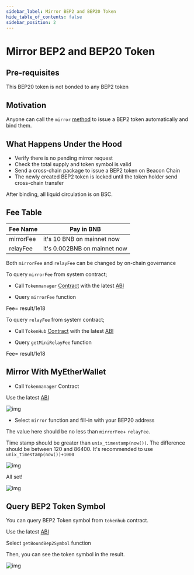```yaml
---
sidebar_label: Mirror BEP2 and BEP20 Token
hide_table_of_contents: false
sidebar_position: 2
---
```


# Mirror BEP2 and BEP20 Token

## Pre-requisites

This BEP20 token is not bonded to any BEP2 token

## Motivation

Anyone can call the `mirror` [method](https://github.com/bnb-chain/bsc-genesis-contract/blob/af4f3993303213052222f55c721e661862d19638/contracts/TokenManager.sol#L331) to issue a BEP2 token automatically and bind them.

## What Happens Under the Hood

- Verify there is no pending mirror request
- Check the total supply and token symbol is valid
- Send a cross-chain package to issue a BEP2 token on Beacon Chain
- The newly created BEP2 token is locked until the token holder send cross-chain transfer

After binding, all liquid circulation is on BSC.

## Fee Table

| Fee Name    | Pay in BNB |
| ----------- | ---------------------------- |
| mirrorFee   | it's 10 BNB on mainnet now   |
| relayFee    | it's 0.002BNB on mainnet now |

Both `mirrorFee` and `relayFee` can be changed by on-chain governance

To query `mirrorFee` from system contract;

- Call `Tokenmanager` [Contract](https://testnet.bscscan.com/address/0x0000000000000000000000000000000000001008#writeContract) with the latest [ABI](https://github.com/bnb-chain/bsc-genesis-contract/blob/master/abi/tokenmanager.abi )

- Query `mirrorFee` function

Fee= result/1e18

To query `relayFee` from system contract;

- Call `TokenHub` [Contract](https://testnet.bscscan.com/address/0x0000000000000000000000000000000000001008#writeContract) with the latest [ABI](https://github.com/bnb-chain/bsc-genesis-contract/blob/master/abi/tokenhub.abi )

- Query `getMiniRelayFee` function

Fee= result/1e18

## Mirror With MyEtherWallet

- Call `Tokenmanager` Contract

Use the latest [ABI](https://github.com/bnb-chain/bsc-genesis-contract/blob/master/abi/tokenmanager.abi )

![img](https://lh5.googleusercontent.com/SYyvWVcLHELSE72JSXqBwMJB6Y50jMz5HgH6irmCbyxGwr-W_Hz-vbm4IqWXAqE2hvCAXaqNKfs28ZhGFtMrMrDgWvDfEkHPunnSuxSKPpLBtuxmiX-b5yRjfczENJxKDrqSAYWy)

- Select `mirror` function and fill-in with your BEP20 address

The value here should be no less than  `mirrorFee`+ `relayFee`.

Time stamp should be greater than `unix_timestamp(now())`. The difference should be between 120 and 86400. It's recommended to use `unix_timestamp(now())+1000`

![img](https://lh3.googleusercontent.com/_DpAMjJwZeujn5bud485SPV014Gf4W8DRIcN9Y9FQyPxt3bveWPK8BImBbKF8pNHlE33a88I3aFLfP04uDZ8iFDvnUHtIj8cTuk_uEmImhsOmDU01UxtkNiHYNKxPGQ5jzLMpTzm)

All set!

![img](https://lh4.googleusercontent.com/4SrlLnt8g699kcX6cRYviG1GXko7QQQsym4vShNOz3BVvlR9qUtCxGjoK5Mo8XUK23YQUTjgrPXRKLN9Qk_DVkmoVCEhO9K4g94CkrgJM6P8xTb4rV5r2TF0t61EKfxzS3M6fIyB)

## Query BEP2 Token Symbol

You can query BEP2 Token symbol from `tokenhub` contract.

Use the latest [ABI](https://raw.githubusercontent.com/bnb-chain/bsc-genesis-contract/master/abi/tokenhub.abi)

Select `getBoundBep2Symbol` function

Then, you can see the token symbol in the result.

![img](https://lh6.googleusercontent.com/i1NSu3t9lWEo5lRmsNw7moE_okqZe7VOto1vjGl3MXhQIoNJUJ0wMEwx-68LYRfMKbTs8TfCXzPGWJ7Oj9nSdtF3vo4wVnb_QFCeeC6RQk6kweQOe61_isnt8BOQs7mGmPpz7PKP)
